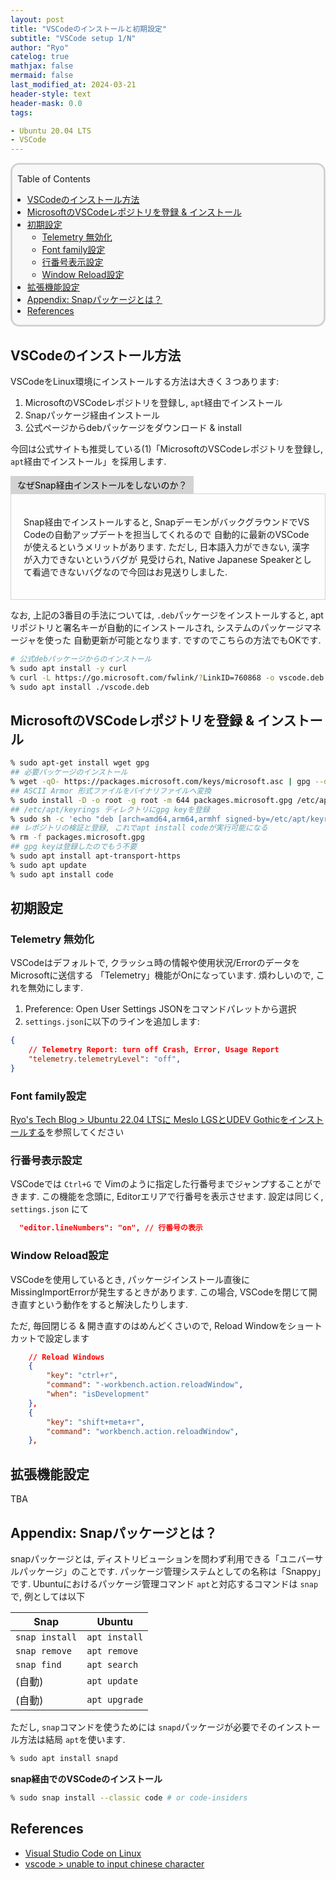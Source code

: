 ```yaml
---
layout: post
title: "VSCodeのインストールと初期設定"
subtitle: "VSCode setup 1/N"
author: "Ryo"
catelog: true
mathjax: false
mermaid: false
last_modified_at: 2024-03-21
header-style: text
header-mask: 0.0
tags:

- Ubuntu 20.04 LTS
- VSCode
---
```


<div style='border-radius: 1em; border-style:solid; border-color:#D3D3D3; background-color:#F8F8F8'>

<p class="h4">&nbsp;&nbsp;Table of Contents</p>

<!-- START doctoc generated TOC please keep comment here to allow auto update -->
<!-- DON'T EDIT THIS SECTION, INSTEAD RE-RUN doctoc TO UPDATE -->

- [VSCodeのインストール方法](#vscode%E3%81%AE%E3%82%A4%E3%83%B3%E3%82%B9%E3%83%88%E3%83%BC%E3%83%AB%E6%96%B9%E6%B3%95)
- [MicrosoftのVSCodeレポジトリを登録 & インストール](#microsoft%E3%81%AEvscode%E3%83%AC%E3%83%9D%E3%82%B8%E3%83%88%E3%83%AA%E3%82%92%E7%99%BB%E9%8C%B2--%E3%82%A4%E3%83%B3%E3%82%B9%E3%83%88%E3%83%BC%E3%83%AB)
- [初期設定](#%E5%88%9D%E6%9C%9F%E8%A8%AD%E5%AE%9A)
  - [Telemetry 無効化](#telemetry-%E7%84%A1%E5%8A%B9%E5%8C%96)
  - [Font family設定](#font-family%E8%A8%AD%E5%AE%9A)
  - [行番号表示設定](#%E8%A1%8C%E7%95%AA%E5%8F%B7%E8%A1%A8%E7%A4%BA%E8%A8%AD%E5%AE%9A)
  - [Window Reload設定](#window-reload%E8%A8%AD%E5%AE%9A)
- [拡張機能設定](#%E6%8B%A1%E5%BC%B5%E6%A9%9F%E8%83%BD%E8%A8%AD%E5%AE%9A)
- [Appendix: Snapパッケージとは？](#appendix-snap%E3%83%91%E3%83%83%E3%82%B1%E3%83%BC%E3%82%B8%E3%81%A8%E3%81%AF)
- [References](#references)

<!-- END doctoc generated TOC please keep comment here to allow auto update -->


</div>

## VSCodeのインストール方法

VSCodeをLinux環境にインストールする方法は大きく３つあります:

1. MicrosoftのVSCodeレポジトリを登録し, `apt`経由でインストール
2. Snapパッケージ経由インストール
3. 公式ページからdebパッケージをダウンロード & install

今回は公式サイトも推奨している(1)「MicrosoftのVSCodeレポジトリを登録し, `apt`経由でインストール」を採用します.

<div style="display: inline-block; background: #D3D3D3;; border: 1px solid #D3D3D3; padding: 3px 10px;color:black"><span >なぜSnap経由インストールをしないのか？</span>
</div>

<div style="border: 1px solid #D3D3D3; font-size: 100%; padding: 20px;">

Snap経由でインストールすると, SnapデーモンがバックグラウンドでVS Codeの自動アップデートを担当してくれるので
自動的に最新のVSCodeが使えるというメリットがあります. ただし, 日本語入力ができない, 漢字が入力できないというバグが
見受けられ, Native Japanese Speakerとして看過できないバグなので今回はお見送りしました.

</div>

なお, 上記の3番目の手法については, `.deb`パッケージをインストールすると, 
aptリポジトリと署名キーが自動的にインストールされ, システムのパッケージマネージャを使った
自動更新が可能となります. ですのでこちらの方法でもOKです.

```zsh
# 公式debパッケージからのインストール
% sudo apt install -y curl
% curl -L https://go.microsoft.com/fwlink/?LinkID=760868 -o vscode.deb
% sudo apt install ./vscode.deb
```

## MicrosoftのVSCodeレポジトリを登録 & インストール

```zsh
% sudo apt-get install wget gpg
## 必要パッケージのインストール
% wget -qO- https://packages.microsoft.com/keys/microsoft.asc | gpg --dearmor > packages.microsoft.gpg
## ASCII Armor 形式ファイルをバイナリファイルへ変換
% sudo install -D -o root -g root -m 644 packages.microsoft.gpg /etc/apt/keyrings/packages.microsoft.gpg
## /etc/apt/keyrings ディレクトリにgpg keyを登録
% sudo sh -c 'echo "deb [arch=amd64,arm64,armhf signed-by=/etc/apt/keyrings/packages.microsoft.gpg] https://packages.microsoft.com/repos/code stable main" > /etc/apt/sources.list.d/vscode.list'
## レポジトリの検証と登録, これでapt install codeが実行可能になる
% rm -f packages.microsoft.gpg
## gpg keyは登録したのでもう不要
% sudo apt install apt-transport-https
% sudo apt update
% sudo apt install code
```

## 初期設定
### Telemetry 無効化

VSCodeはデフォルトで, クラッシュ時の情報や使用状況/ErrorのデータをMicrosoftに送信する
「Telemetry」機能がOnになっています. 煩わしいので, これを無効にします.

1. Preference: Open User Settings JSONをコマンドパレットから選択
2. `settings.json`に以下のラインを追加します:

```json
{   
    // Telemetry Report: turn off Crash, Error, Usage Report
    "telemetry.telemetryLevel": "off",
}
```

### Font family設定

[Ryo's Tech Blog > Ubuntu 22.04 LTSに Meslo LGSとUDEV Gothicをインストールする](https://ryonakagami.github.io/2024/03/11/install-menlo-into-ubuntu/#vscode%E3%81%A7%E3%81%AE%E8%A8%AD%E5%AE%9A)を参照してください

### 行番号表示設定

VSCodeでは `Ctrl+G` で Vimのように指定した行番号までジャンプすることができます. 
この機能を念頭に, Editorエリアで行番号を表示させます. 設定は同じく, `settings.json` にて

```json
  "editor.lineNumbers": "on", // 行番号の表示
```

### Window Reload設定

VSCodeを使用しているとき, パッケージインストール直後にMissingImportErrorが発生するときがあります.
この場合, VSCodeを閉じて開き直すという動作をすると解決したりします.

ただ, 毎回閉じる & 開き直すのはめんどくさいので, Reload Windowをショートカットで設定します

```json
    // Reload Windows
    {
        "key": "ctrl+r",
        "command": "-workbench.action.reloadWindow",
        "when": "isDevelopment"
    },
    {
        "key": "shift+meta+r",
        "command": "workbench.action.reloadWindow",
    },
```


## 拡張機能設定

TBA


## Appendix: Snapパッケージとは？

snapパッケージとは, ディストリビューションを問わず利用できる「ユニバーサルパッケージ」のことです.
パッケージ管理システムとしての名称は「Snappy」です. Ubuntuにおけるパッケージ管理コマンド `apt`と対応するコマンドは
`snap` で, 例としては以下

|Snap|Ubuntu|
|---|---|
|`snap install`|`apt install`|
|`snap remove`|`apt remove`|
|`snap find`|`apt search`|
|(自動)|`apt update`|
|(自動)|`apt upgrade`|


ただし, `snap`コマンドを使うためには `snapd`パッケージが必要でそのインストール方法は結局 `apt`を使います.

```zsh
% sudo apt install snapd
```

**snap経由でのVSCodeのインストール**

```zsh
% sudo snap install --classic code # or code-insiders
```


References
----------
- [Visual Studio Code on Linux](https://code.visualstudio.com/docs/setup/linux)
- [vscode > unable to input chinese character](https://github.com/microsoft/vscode/issues/96041)